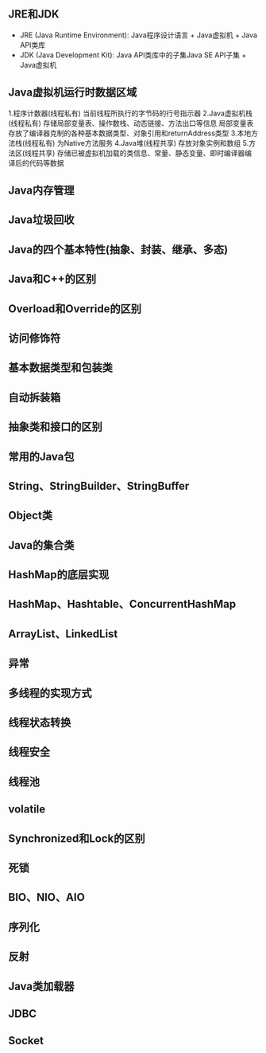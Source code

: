## JRE和JDK
* JRE (Java Runtime Environment): Java程序设计语言 + Java虚拟机 + Java API类库
* JDK (Java Development Kit): Java API类库中的子集Java SE API子集 + Java虚拟机
## Java虚拟机运行时数据区域
1.程序计数器(线程私有)
  当前线程所执行的字节码的行号指示器
2.Java虚拟机栈(线程私有)
  存储局部变量表、操作数栈、动态链接、方法出口等信息
  局部变量表存放了编译器克制的各种基本数据类型、对象引用和returnAddress类型
3.本地方法栈(线程私有)
  为Native方法服务
4.Java堆(线程共享)
  存放对象实例和数组
5.方法区(线程共享)
  存储已被虚拟机加载的类信息、常量、静态变量、即时编译器编译后的代码等数据
## Java内存管理
## Java垃圾回收
## Java的四个基本特性(抽象、封装、继承、多态)
## Java和C++的区别
## Overload和Override的区别
## 访问修饰符
## 基本数据类型和包装类
## 自动拆装箱
## 抽象类和接口的区别
## 常用的Java包
## String、StringBuilder、StringBuffer
## Object类
## Java的集合类
## HashMap的底层实现
## HashMap、Hashtable、ConcurrentHashMap
## ArrayList、LinkedList
## 异常
## 多线程的实现方式
## 线程状态转换
## 线程安全
## 线程池
## volatile
## Synchronized和Lock的区别
## 死锁
## BIO、NIO、AIO
## 序列化
## 反射
## Java类加载器
## JDBC
## Socket
